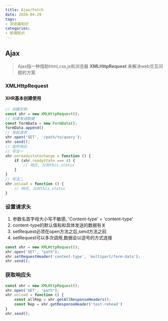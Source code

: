 ```yaml
---
title: Ajax/Fetch
date: 2020-04-29
tags:
- 浏览器知识
categories:
- 前端知识
---
```


## Ajax
> Ajax指一种借助html,css,js和浏览器 __XMLHttpRequest__ 来解决web交互问题的方案

### XMLHttpRequest

#### XHR基本创建使用
```js
// 创建实例
const xhr = new XMLHttpRequest();
// 创建发送数据
const formData = new FormData();
formData.append()
// 发起请求
xhr.open('GET', '/path/to/query');
xhr.send();
// 监听响应
// 写法一
xhr.onreadystatechange = function () { 
    if (xhr.readyState === 4) {
        // 响应, 比较this.status
    }
}
// 写法二
xhr.onload = function () { 
    // 响应, 比较this.status
}
```

### 设置请求头
1. 参数名首字母大小写不敏感, 'Content-type' = 'content-type'
2. content-type的默认值和和具体发送的数据有关
3. setRequest必须在open方法之后,send方法之前
4. setRequest可以多次调用,数据会以逗号的方式连接

```js
const xhr = new XMLHttpRequest();
xhr.open('GET', "path");
xhr.setRequestHeader('content-type', 'multipart/form-data');
xhr.send();
```

### 获取响应头
```js
const xhr = new XMLHttpRequest();
xhr.open('GET', "path");
xhr.onload = function () {
    const allRep = xhr.getAllResponseHeaders();
    const Rep = xhr.getResponseHeader('test-rehead')
}
xhr.send();
```

[comment]: <> (https://segmentfault.com/a/1190000004322487)
